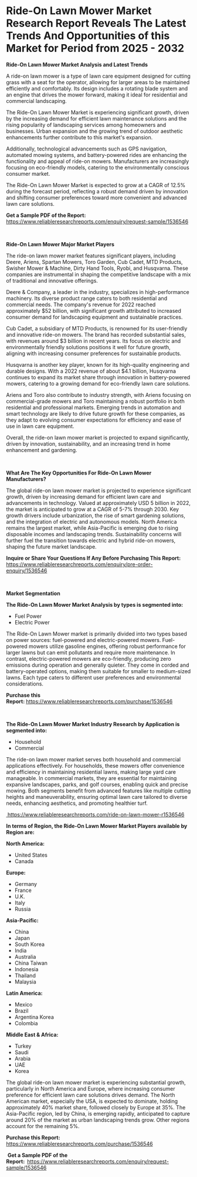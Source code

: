 <p><h1>Ride-On Lawn Mower Market Research Report Reveals The Latest Trends And Opportunities of this Market for Period from 2025 - 2032</h1></p><p><strong>Ride-On Lawn Mower Market Analysis and Latest Trends</strong></p>
<p><p>A ride-on lawn mower is a type of lawn care equipment designed for cutting grass with a seat for the operator, allowing for larger areas to be maintained efficiently and comfortably. Its design includes a rotating blade system and an engine that drives the mower forward, making it ideal for residential and commercial landscaping. </p><p>The Ride-On Lawn Mower Market is experiencing significant growth, driven by the increasing demand for efficient lawn maintenance solutions and the rising popularity of landscaping services among homeowners and businesses. Urban expansion and the growing trend of outdoor aesthetic enhancements further contribute to this market's expansion. </p><p>Additionally, technological advancements such as GPS navigation, automated mowing systems, and battery-powered rides are enhancing the functionality and appeal of ride-on mowers. Manufacturers are increasingly focusing on eco-friendly models, catering to the environmentally conscious consumer market. </p><p>The Ride-On Lawn Mower Market is expected to grow at a CAGR of 12.5% during the forecast period, reflecting a robust demand driven by innovation and shifting consumer preferences toward more convenient and advanced lawn care solutions.</p></p>
<p><strong>Get a Sample PDF of the Report:&nbsp;</strong> <a href="https://www.reliableresearchreports.com/enquiry/request-sample/1536546?utm_campaign=3296&utm_medium=2&utm_source=Github&utm_content=ia&utm_term=16042025&utm_id=ride-on-lawn-mower">https://www.reliableresearchreports.com/enquiry/request-sample/1536546</a></p>
<p>&nbsp;</p>
<p><strong>Ride-On Lawn Mower Major Market Players</strong></p>
<p><p>The ride-on lawn mower market features significant players, including Deere, Ariens, Spartan Mowers, Toro Garden, Cub Cadet, MTD Products, Swisher Mower & Machine, Dirty Hand Tools, Ryobi, and Husqvarna. These companies are instrumental in shaping the competitive landscape with a mix of traditional and innovative offerings.</p><p>Deere & Company, a leader in the industry, specializes in high-performance machinery. Its diverse product range caters to both residential and commercial needs. The company's revenue for 2022 reached approximately $52 billion, with significant growth attributed to increased consumer demand for landscaping equipment and sustainable practices.</p><p>Cub Cadet, a subsidiary of MTD Products, is renowned for its user-friendly and innovative ride-on mowers. The brand has recorded substantial sales, with revenues around $3 billion in recent years. Its focus on electric and environmentally friendly solutions positions it well for future growth, aligning with increasing consumer preferences for sustainable products.</p><p>Husqvarna is another key player, known for its high-quality engineering and durable designs. With a 2022 revenue of about $4.1 billion, Husqvarna continues to expand its market share through innovation in battery-powered mowers, catering to a growing demand for eco-friendly lawn care solutions.</p><p>Ariens and Toro also contribute to industry strength, with Ariens focusing on commercial-grade mowers and Toro maintaining a robust portfolio in both residential and professional markets. Emerging trends in automation and smart technology are likely to drive future growth for these companies, as they adapt to evolving consumer expectations for efficiency and ease of use in lawn care equipment.</p><p>Overall, the ride-on lawn mower market is projected to expand significantly, driven by innovation, sustainability, and an increasing trend in home enhancement and gardening.</p></p>
<p>&nbsp;</p>
<p><strong>What Are The Key Opportunities For Ride-On Lawn Mower Manufacturers?</strong></p>
<p><p>The global ride-on lawn mower market is projected to experience significant growth, driven by increasing demand for efficient lawn care and advancements in technology. Valued at approximately USD 5 billion in 2022, the market is anticipated to grow at a CAGR of 5-7% through 2030. Key growth drivers include urbanization, the rise of smart gardening solutions, and the integration of electric and autonomous models. North America remains the largest market, while Asia-Pacific is emerging due to rising disposable incomes and landscaping trends. Sustainability concerns will further fuel the transition towards electric and hybrid ride-on mowers, shaping the future market landscape.</p></p>
<p><strong>Inquire or Share Your Questions If Any Before Purchasing This Report:</strong> <a href="https://www.reliableresearchreports.com/enquiry/pre-order-enquiry/1536546?utm_campaign=3296&utm_medium=2&utm_source=Github&utm_content=ia&utm_term=16042025&utm_id=ride-on-lawn-mower">https://www.reliableresearchreports.com/enquiry/pre-order-enquiry/1536546</a></p>
<p>&nbsp;</p>
<p><strong>Market Segmentation</strong></p>
<p><strong>The Ride-On Lawn Mower Market Analysis by types is segmented into:</strong></p>
<p><ul><li>Fuel Power</li><li>Electric Power</li></ul></p>
<p><p>The Ride-On Lawn Mower market is primarily divided into two types based on power sources: fuel-powered and electric-powered mowers. Fuel-powered mowers utilize gasoline engines, offering robust performance for larger lawns but can emit pollutants and require more maintenance. In contrast, electric-powered mowers are eco-friendly, producing zero emissions during operation and generally quieter. They come in corded and battery-operated options, making them suitable for smaller to medium-sized lawns. Each type caters to different user preferences and environmental considerations.</p></p>
<p><strong>Purchase this Report:&nbsp;</strong><a href="https://www.reliableresearchreports.com/purchase/1536546?utm_campaign=3296&utm_medium=2&utm_source=Github&utm_content=ia&utm_term=16042025&utm_id=ride-on-lawn-mower">https://www.reliableresearchreports.com/purchase/1536546</a></p>
<p>&nbsp;</p>
<p><strong>The Ride-On Lawn Mower Market Industry Research by Application is segmented into:</strong></p>
<p><ul><li>Household</li><li>Commercial</li></ul></p>
<p><p>The ride-on lawn mower market serves both household and commercial applications effectively. For households, these mowers offer convenience and efficiency in maintaining residential lawns, making large yard care manageable. In commercial markets, they are essential for maintaining expansive landscapes, parks, and golf courses, enabling quick and precise mowing. Both segments benefit from advanced features like multiple cutting heights and maneuverability, ensuring optimal lawn care tailored to diverse needs, enhancing aesthetics, and promoting healthier turf.</p></p>
<p><a href="https://www.reliableresearchreports.com/ride-on-lawn-mower-r1536546?utm_campaign=3296&utm_medium=2&utm_source=Github&utm_content=ia&utm_term=16042025&utm_id=ride-on-lawn-mower">&nbsp;https://www.reliableresearchreports.com/ride-on-lawn-mower-r1536546</a></p>
<p><strong>In terms of Region, the Ride-On Lawn Mower Market Players available by Region are:</strong></p>
<p>
    <p> <strong> North America: </strong>
        <ul>
            <li>United States</li>
            <li>Canada</li>
        </ul>
        </p> 
    <p> <strong> Europe: </strong>
        <ul>
            <li>Germany</li>
            <li>France</li>
            <li>U.K.</li>
            <li>Italy</li>
            <li>Russia</li>
        </ul>
        </p> 
    <p> <strong> Asia-Pacific: </strong>
        <ul>
            <li>China</li>
            <li>Japan</li>
            <li>South Korea</li>
            <li>India</li>
            <li>Australia</li>
            <li>China Taiwan</li>
            <li>Indonesia</li>
            <li>Thailand</li>
            <li>Malaysia</li>
        </ul>
        </p> 
    <p> <strong> Latin America: </strong>
        <ul>
            <li>Mexico</li>
            <li>Brazil</li>
            <li>Argentina Korea</li>
            <li>Colombia</li>
        </ul>
        </p> 
    <p> <strong> Middle East & Africa: </strong>
        <ul>
            <li>Turkey</li>
            <li>Saudi</li>
            <li>Arabia</li>
            <li>UAE</li>
            <li>Korea</li>
        </ul>
    </p>
    </p>
<p><p>The global ride-on lawn mower market is experiencing substantial growth, particularly in North America and Europe, where increasing consumer preference for efficient lawn care solutions drives demand. The North American market, especially the USA, is expected to dominate, holding approximately 40% market share, followed closely by Europe at 35%. The Asia-Pacific region, led by China, is emerging rapidly, anticipated to capture around 20% of the market as urban landscaping trends grow. Other regions account for the remaining 5%.</p></p>
<p><strong>Purchase this Report: </strong><a href="https://www.reliableresearchreports.com/purchase/1536546?utm_campaign=3296&utm_medium=2&utm_source=Github&utm_content=ia&utm_term=16042025&utm_id=ride-on-lawn-mower">https://www.reliableresearchreports.com/purchase/1536546</a></p>
<p>&nbsp;<strong>Get a Sample PDF of the Report:&nbsp;&nbsp;</strong><a href="https://www.reliableresearchreports.com/enquiry/request-sample/1536546?utm_campaign=3296&utm_medium=2&utm_source=Github&utm_content=ia&utm_term=16042025&utm_id=ride-on-lawn-mower">https://www.reliableresearchreports.com/enquiry/request-sample/1536546</a></p>
<p><strong></strong></p>
<p><p></p><p></p><p></p></p>